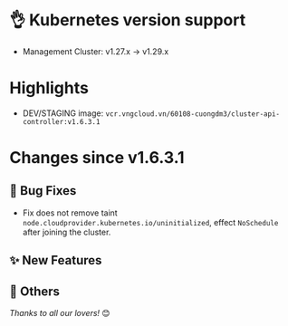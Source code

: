 # 👌 Kubernetes version support

- Management Cluster: v1.27.x -> v1.29.x

# Highlights
- DEV/STAGING image: `vcr.vngcloud.vn/60108-cuongdm3/cluster-api-controller:v1.6.3.1`

# Changes since v1.6.3.1
## :bug: Bug Fixes
- Fix does not remove taint `node.cloudprovider.kubernetes.io/uninitialized`, effect `NoSchedule` after joining the cluster.

## :sparkles: New Features


## :seedling: Others


_Thanks to all our lovers!_ 😊